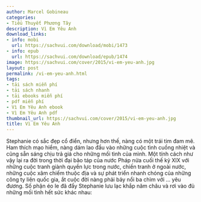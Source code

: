 ```yaml
---
author: Marcel Gobineau
categories:
- Tiểu Thuyết Phương Tây
description: Vì Em Yêu Anh
download_links:
- info: mobi
  url: https://sachvui.com/download/mobi/1473
- info: epub
  url: https://sachvui.com/download/epub/1474
image: https://sachvui.com/cover/2015/vi-em-yeu-anh.jpg
layout: post
permalink: /vi-em-yeu-anh.html
tags:
- tải sách miễn phí
- tải sách nhanh
- tải ebooks miễn phí
- pdf miễn phí
- Vì Em Yêu Anh ebook
- Vì Em Yêu Anh pdf
thumbnail_url: https://sachvui.com/cover/2015/vi-em-yeu-anh.jpg
title: Vì Em Yêu Anh
---
```


 <div class="item-desc text-justify"> Stephanie có sắc đẹp cổ điển, nhưng hơn thế, nàng có một trái tim đam mê. Ham thích mạo hiểm, nàng dám lao đầu vào những cuộc tình cuồng nhiệt và cũng sẵn sáng chịu trả giá cho những mối tình của mình. Một tính cách như vậy lại ra đời trong thời đại bão táp của nước Pháp nửa cuối thế kỷ XIX với những cuộc tranh giành quyền lực trong nước, chiến tranh ở ngoài nước, những cuộc xâm chiếm thuộc địa và sự phát triển nhanh chóng của những công ty liên quốc gia, ắt cuộc đời nàng phải bảy nổi ba chìm với ... yêu đương. Số phận éo le đã đẩy Stephanie lưu lạc khắp năm châu và rơi vào đủ những mối tình hết sức khác nhau: </div>